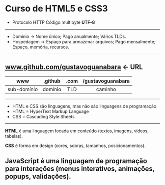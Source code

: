 # Curso de HTML5 e CSS3

- Protocolo HTTP
Código multibyte **UTF-8**
---
- Domínio -> Nome único; Pago anualmente; Vários TLDs.
- Hospedagem -> Espaço para armazenar arquivos; Pago mensalmente; Espaço, memória, recursos.
---
www.github.com/gustavoguanabara <- URL
---
www | .github | .com | /gustavoguanabara
:---: | :---: | :---: | :---:
sub-domínio | domínio | TLD | caminho
---
- HTML e CSS são linguagens, mas não são linguagens de programação.
- HTML = HyperText Markup Language
- CSS = Cascading Style Sheets
---
**HTML** é uma linguagem focada em conteúdo (textos, imagens, videos, tabelas).

**CSS** é forma em design (cores, sobras, tamanhos, posicionamentos).

**JavaScript** é uma linguagem de programação para interações (menus interativos, animações, popups, validações).
---
